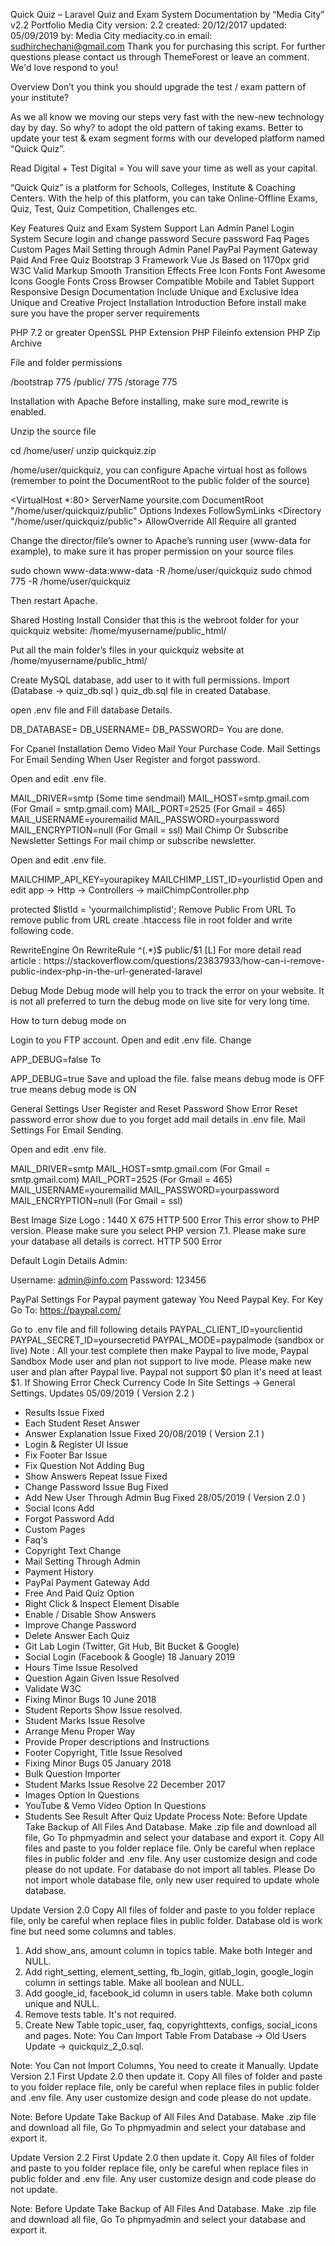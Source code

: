 Quick Quiz – Laravel Quiz and Exam System
Documentation by “Media City” v2.2
Portfolio Media City
version: 2.2
created: 20/12/2017
updated: 05/09/2019
by: Media City
mediacity.co.in
email: sudhirchechani@gmail.com
Thank you for purchasing this script. For further questions please contact us through ThemeForest or leave an comment. We'd love respond to you!

Overview
Don’t you think you should upgrade the test / exam pattern of your institute?

As we all know we moving our steps very fast with the new-new technology day by day. So why? to adopt the old pattern of taking exams. Better to update your test & exam segment forms with our developed platform named “Quick Quiz”.

Read Digital + Test Digital = You will save your time as well as your capital.

“Quick Quiz” is a platform for Schools, Colleges, Institute & Coaching Centers. With the help of this platform, you can take Online-Offline Exams, Quiz, Test, Quiz Competition, Challenges etc.

Key Features
Quiz and Exam System
Support Lan
Admin Panel
Login System
Secure login and change password
Secure password
Faq Pages
Custom Pages
Mail Setting through Admin Panel
PayPal Payment Gateway
Paid And Free Quiz
Bootstrap 3 Framework
Vue Js
Based on 1170px grid
W3C Valid Markup
Smooth Transition Effects
Free Icon Fonts
Font Awesome Icons
Google Fonts
Cross Browser Compatible
Mobile and Tablet Support
Responsive Design
Documentation Include
Unique and Exclusive Idea
Unique and Creative Project
Installation
Introduction
Before install make sure you have the proper server requirements

PHP 7.2 or greater
OpenSSL PHP Extension 
PHP Fileinfo extension
PHP Zip Archive
	
File and folder permissions

/bootstrap        775
/public/	  775
/storage          775
	
Installation with Apache
Before installing, make sure mod_rewrite is enabled.

Unzip the source file

cd /home/user/
unzip quickquiz.zip
	
/home/user/quickquiz, you can configure Apache virtual host as follows (remember to point the DocumentRoot to the public folder of the source)

<VirtualHost *:80>
	ServerName yoursite.com
	DocumentRoot "/home/user/quickquiz/public"
	Options Indexes FollowSymLinks
	<Directory "/home/user/quickquiz/public">
		AllowOverride All
		Require all granted
	</Directory>
</VirtualHost>
	
Change the director/file’s owner to Apache’s running user (www-data for example), to make sure it has proper permission on your source files

sudo chown www-data:www-data -R /home/user/quickquiz
sudo chmod 775 -R /home/user/quickquiz
	
Then restart Apache.

Shared Hosting Install
Consider that this is the webroot folder for your quickquiz website: /home/myusername/public_html/

Put all the main folder’s files in your quickquiz website at /home/myusername/public_html/

Create MySQL database, add user to it with full permissions. Import (Database -> quiz_db.sql ) quiz_db.sql file in created Database.

open .env file and Fill database Details.

DB_DATABASE=
DB_USERNAME=
DB_PASSWORD=
You are done.

For Cpanel Installation Demo Video Mail Your Purchase Code.
Mail Settings
For Email Sending When User Register and forgot password.

Open and edit .env file.

MAIL_DRIVER=smtp  (Some time sendmail)
MAIL_HOST=smtp.gmail.com (For Gmail = smtp.gmail.com)
MAIL_PORT=2525  (For Gmail = 465)
MAIL_USERNAME=youremailid
MAIL_PASSWORD=yourpassword
MAIL_ENCRYPTION=null  (For Gmail = ssl)
Mail Chimp Or Subscribe Newsletter Settings
For mail chimp or subscribe newsletter.

Open and edit .env file.

MAILCHIMP_API_KEY=yourapikey
MAILCHIMP_LIST_ID=yourlistid
Open and edit  app -> Http -> Controllers -> mailChimpController.php

protected $listId = 'yourmailchimplistid';
Remove Public From URL
To remove public from URL create .htaccess file in root folder and write following code.

<IfModule mod_rewrite.c>
	RewriteEngine On 
	RewriteRule ^(.*)$ public/$1 [L]
</IfModule>
For more detail read article : https://stackoverflow.com/questions/23837933/how-can-i-remove-public-index-php-in-the-url-generated-laravel

Debug Mode
Debug mode will help you to track the error on your website. It is not all preferred to turn the debug mode on live site for very long time.

How to turn debug mode on

Login to you FTP account.
Open and edit .env file.
Change

APP_DEBUG=false
To

APP_DEBUG=true
Save and upload the file.
false means debug mode is OFF
true means debug mode is ON

General Settings
User Register and Reset Password Show Error
Reset password error show due to you forget add mail details in .env file.
Mail Settings
For Email Sending.

Open and edit .env file.

MAIL_DRIVER=smtp
MAIL_HOST=smtp.gmail.com (For Gmail = smtp.gmail.com)
MAIL_PORT=2525 (For Gmail = 465)
MAIL_USERNAME=youremailid
MAIL_PASSWORD=yourpassword
MAIL_ENCRYPTION=null (For Gmail = ssl)

Best Image Size
Logo : 1440 X 675
HTTP 500 Error
This error show to PHP version.
Please make sure you select PHP version 7.1.
Please make sure your database all details is correct.
HTTP 500 Error

Default Login Details
Admin:

Username: admin@info.com
Password: 123456

PayPal Settings
For Paypal payment gateway You Need Paypal Key. For Key Go To: https://paypal.com/

Go to .env file and fill following details
PAYPAL_CLIENT_ID=yourclientid
PAYPAL_SECRET_ID=yoursecretid
PAYPAL_MODE=paypalmode (sandbox or live)
Note : All your test complete then make Paypal to live mode, Paypal Sandbox Mode user and plan not support to live mode.
Please make new user and plan after Paypal live.
Paypal not support $0 plan it's need at least $1.
If Showing Error Check Currency Code In Site Settings -> General Settings.
Updates
05/09/2019 ( Version 2.2 )
- Results Issue Fixed
- Each Student Reset Answer
- Answer Explanation Issue Fixed
20/08/2019 ( Version 2.1 )
- Login & Register UI Issue
- Fix Footer Bar Issue
- Fix Question Not Adding Bug
- Show Answers Repeat Issue Fixed
- Change Password Issue Bug Fixed
- Add New User Through Admin Bug Fixed
28/05/2019 ( Version 2.0 )
- Social Icons Add
- Forgot Password Add
- Custom Pages
- Faq's
- Copyright Text Change
- Mail Setting Through Admin
- Payment History
- PayPal Payment Gateway Add
- Free And Paid Quiz Option
- Right Click & Inspect Element Disable
- Enable / Disable Show Answers
- Improve Change Password
- Delete Answer Each Quiz
- Git Lab Login (Twitter, Git Hub, Bit Bucket & Google)
- Social Login (Facebook & Google)
18 January 2019
- Hours Time Issue Resolved
- Question Again Given Issue Resolved
- Validate W3C
- Fixing Minor Bugs
10 June 2018
- Student Reports Show Issue resolved.
- Student Marks Issue Resolve
- Arrange Menu Proper Way
- Provide Proper descriptions and Instructions
- Footer Copyright, Title Issue Resolved
- Fixing Minor Bugs
05 January 2018
- Bulk Question Importer
- Student Marks Issue Resolve
22 December 2017
- Images Option In Questions
- YouTube & Vemo Video Option In Questions
- Students See Result After Quiz
Update Process
Note: Before Update Take Backup of All Files And Database. Make .zip file and download all file, Go To phpmyadmin and select your database and export it.
Copy All files and paste to you folder replace file. Only be careful when replace files in public folder and .env file. Any user customize design and code please do not update. For database do not import all tables. Please Do not import whole database file, only new user required to update whole database.

Update Version 2.0
Copy All files of folder and paste to you folder replace file, only be careful when replace files in public folder. Database old is work fine but need some columns and tables.

1.	Add show_ans, amount column in topics table. Make both Integer and NULL.
2.	Add right_setting, element_setting, fb_login, gitlab_login, google_login column in settings table. Make all boolean and NULL.
3.	Add google_id, facebook_id column in users table. Make both column unique and NULL.
4.	Remove tests table. It's not required.
5.	Create New Table topic_user, faq, copyrighttexts, configs, social_icons and pages.
Note: You Can Import Table From Database -> Old Users Update -> quickquiz_2_0.sql.

Note: You Can not Import Columns, You need to create it Manually.
Update Version 2.1
First Update 2.0 then update it. Copy All files of folder and paste to you folder replace file, only be careful when replace files in public folder and .env file. Any user customize design and code please do not update.

Note: Before Update Take Backup of All Files And Database. Make .zip file and download all file, Go To phpmyadmin and select your database and export it.


Update Version 2.2
First Update 2.0 then update it. Copy All files of folder and paste to you folder replace file, only be careful when replace files in public folder and .env file. Any user customize design and code please do not update.

Note: Before Update Take Backup of All Files And Database. Make .zip file and download all file, Go To phpmyadmin and select your database and export it.
